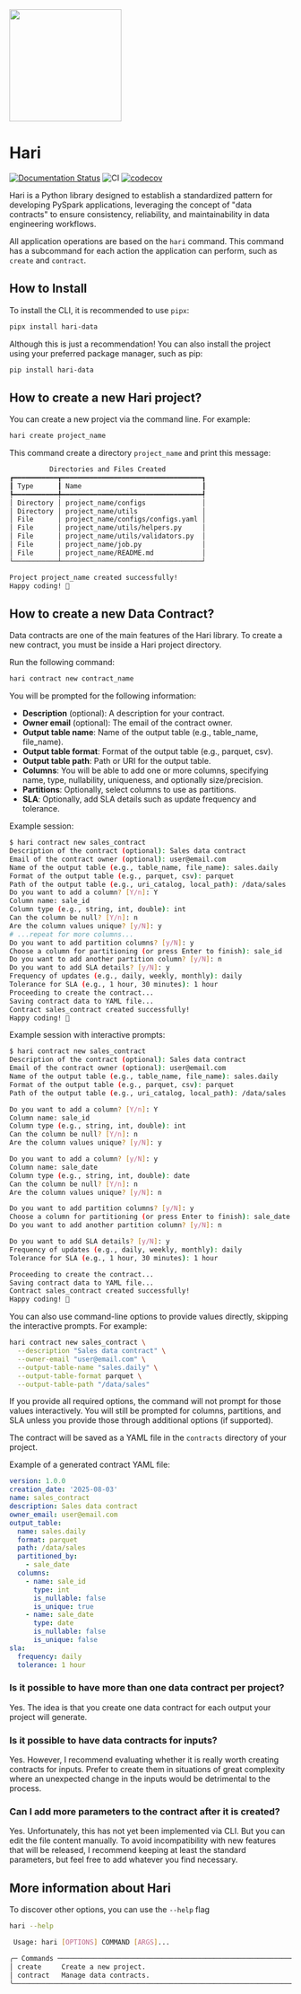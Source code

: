 <img src="https://hari-data.readthedocs.io/en/latest/assets/logo.png" width="200">

# Hari

[![Documentation Status](https://app.readthedocs.org/projects/hari-data/badge/?version=latest)](https://hari-data.readthedocs.io/en/latest/?badge=latest) 
![CI](https://github.com/julioszeferino/hari/actions/workflows/pipeline.yml/badge.svg) 
[![codecov](https://codecov.io/gh/julioszeferino/hari/graph/badge.svg?token=W55X6CYP96)](https://codecov.io/gh/julioszeferino/hari)



Hari is a Python library designed to establish a standardized pattern for developing PySpark applications, leveraging the concept of "data contracts" to ensure consistency, reliability, and maintainability in data engineering workflows.

All application operations are based on the `hari` command. This command has a subcommand for each action the application can perform, such as `create` and `contract`.

## How to Install

To install the CLI, it is recommended to use `pipx`:

```bash
pipx install hari-data
```

Although this is just a recommendation! You can also install the project using your preferred package manager, such as pip:

```bash
pip install hari-data
```

## How to create a new Hari project?

You can create a new project via the command line. For example:

```bash
hari create project_name
```

This command create a directory `project_name` and print this message:

```bash
          Directories and Files Created          
┏━━━━━━━━━━━┳━━━━━━━━━━━━━━━━━━━━━━━━━━━━━━━━━━━┓
┃ Type      ┃ Name                              ┃
┡━━━━━━━━━━━╇━━━━━━━━━━━━━━━━━━━━━━━━━━━━━━━━━━━┩
│ Directory │ project_name/configs              │
│ Directory │ project_name/utils                │
│ File      │ project_name/configs/configs.yaml │
│ File      │ project_name/utils/helpers.py     │
│ File      │ project_name/utils/validators.py  │
│ File      │ project_name/job.py               │
│ File      │ project_name/README.md            │
└───────────┴───────────────────────────────────┘

Project project_name created successfully!
Happy coding! 🚀
```

## How to create a new Data Contract?

Data contracts are one of the main features of the Hari library. To create a new contract, you must be inside a Hari project directory.

Run the following command:

```bash
hari contract new contract_name
```

You will be prompted for the following information:

- **Description** (optional): A description for your contract.
- **Owner email** (optional): The email of the contract owner.
- **Output table name**: Name of the output table (e.g., table_name, file_name).
- **Output table format**: Format of the output table (e.g., parquet, csv).
- **Output table path**: Path or URI for the output table.
- **Columns**: You will be able to add one or more columns, specifying name, type, nullability, uniqueness, and optionally size/precision.
- **Partitions**: Optionally, select columns to use as partitions.
- **SLA**: Optionally, add SLA details such as update frequency and tolerance.

Example session:

```bash
$ hari contract new sales_contract
Description of the contract (optional): Sales data contract
Email of the contract owner (optional): user@email.com
Name of the output table (e.g., table_name, file_name): sales.daily
Format of the output table (e.g., parquet, csv): parquet
Path of the output table (e.g., uri_catalog, local_path): /data/sales
Do you want to add a column? [Y/n]: Y
Column name: sale_id
Column type (e.g., string, int, double): int
Can the column be null? [Y/n]: n
Are the column values unique? [y/N]: y
# ...repeat for more columns...
Do you want to add partition columns? [y/N]: y
Choose a column for partitioning (or press Enter to finish): sale_id
Do you want to add another partition column? [y/N]: n
Do you want to add SLA details? [y/N]: y
Frequency of updates (e.g., daily, weekly, monthly): daily
Tolerance for SLA (e.g., 1 hour, 30 minutes): 1 hour
Proceeding to create the contract...
Saving contract data to YAML file...
Contract sales_contract created successfully!
Happy coding! 🚀
```

Example session with interactive prompts:

```bash
$ hari contract new sales_contract
Description of the contract (optional): Sales data contract
Email of the contract owner (optional): user@email.com
Name of the output table (e.g., table_name, file_name): sales.daily
Format of the output table (e.g., parquet, csv): parquet
Path of the output table (e.g., uri_catalog, local_path): /data/sales

Do you want to add a column? [Y/n]: Y
Column name: sale_id
Column type (e.g., string, int, double): int
Can the column be null? [Y/n]: n
Are the column values unique? [y/N]: y

Do you want to add a column? [y/N]: y
Column name: sale_date
Column type (e.g., string, int, double): date
Can the column be null? [Y/n]: n
Are the column values unique? [y/N]: n

Do you want to add partition columns? [y/N]: y
Choose a column for partitioning (or press Enter to finish): sale_date
Do you want to add another partition column? [y/N]: n

Do you want to add SLA details? [y/N]: y
Frequency of updates (e.g., daily, weekly, monthly): daily
Tolerance for SLA (e.g., 1 hour, 30 minutes): 1 hour

Proceeding to create the contract...
Saving contract data to YAML file...
Contract sales_contract created successfully!
Happy coding! 🚀
```

You can also use command-line options to provide values directly, skipping the interactive prompts. For example:

```bash
hari contract new sales_contract \
  --description "Sales data contract" \
  --owner-email "user@email.com" \
  --output-table-name "sales.daily" \
  --output-table-format parquet \
  --output-table-path "/data/sales"
```

If you provide all required options, the command will not prompt for those values interactively. You will still be prompted for columns, partitions, and SLA unless you provide those through additional options (if supported).

The contract will be saved as a YAML file in the `contracts` directory of your project.

Example of a generated contract YAML file:

```yaml
version: 1.0.0
creation_date: '2025-08-03'
name: sales_contract
description: Sales data contract
owner_email: user@email.com
output_table:
  name: sales.daily
  format: parquet
  path: /data/sales
  partitioned_by:
    - sale_date
  columns:
    - name: sale_id
      type: int
      is_nullable: false
      is_unique: true
    - name: sale_date
      type: date
      is_nullable: false
      is_unique: false
sla:
  frequency: daily
  tolerance: 1 hour
```

### Is it possible to have more than one data contract per project?

Yes. The idea is that you create one data contract for each output your project will generate.

### Is it possible to have data contracts for inputs?

Yes. However, I recommend evaluating whether it is really worth creating contracts for inputs. Prefer to create them in situations of great complexity where an unexpected change in the inputs would be detrimental to the process.

### Can I add more parameters to the contract after it is created?

Yes. Unfortunately, this has not yet been implemented via CLI. But you can edit the file content manually. To avoid incompatibility with new features that will be released, I recommend keeping at least the standard parameters, but feel free to add whatever you find necessary.

## More information about Hari

To discover other options, you can use the `--help` flag

```bash
hari --help
```
```bash
 Usage: hari [OPTIONS] COMMAND [ARGS]...         

╭─ Commands ──────────────────────────────────────────────────────────────────────────────────────────────────────────────────────────────────────────────────────────────────────────────────────────────────────────────────────────────────────────╮
│ create     Create a new project.                                                                                                                                                                                                                    │
│ contract   Manage data contracts.                                                                                                                                                                                                                   │
╰─────────────────────────────────────────────────────────────────────────────────────────────────────────────────────────────────────────────────────────────────────────────────────────────────────────────────────────────────────────────────────╯
```
